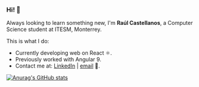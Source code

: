 ### Hi! 👋

Always looking to learn something new, I'm **Raúl Castellanos**, a Computer Science student at ITESM, Monterrey.

This is what I do:
* Currently developing web on React ⚛️.
* Previously worked with Angular 9. 
* Contact me at: [LinkedIn](https://www.linkedin.com/in/raulcastellanosh/) | [email](mailto:raulcastellanosh@gmail.com) 📧.


[![Anurag's GitHub stats](https://github-readme-stats.vercel.app/api?username=rch010&count_private=true&show_icons=true&theme=prussian&hide=contribs)](https://github.com/anuraghazra/github-readme-stats)
